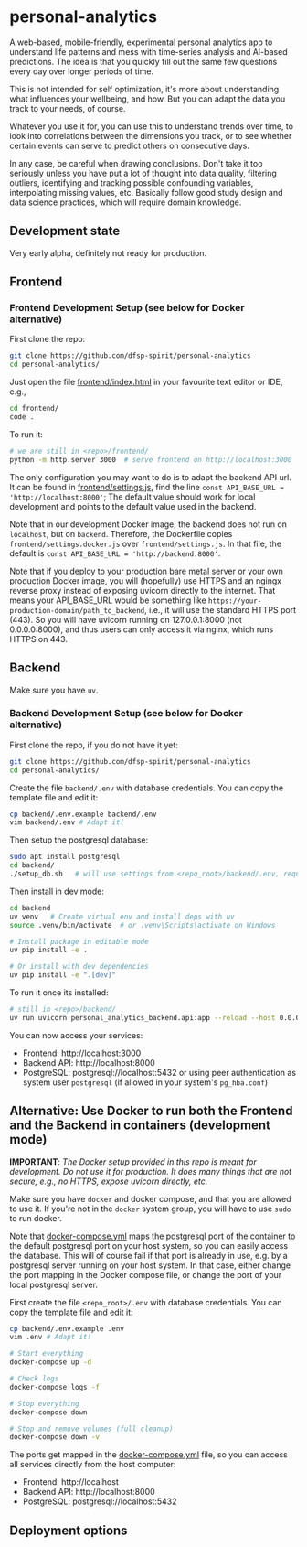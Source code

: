 # personal-analytics

A web-based, mobile-friendly, experimental personal analytics app to understand life patterns and mess with time-series analysis and AI-based predictions. The idea is that you quickly fill out the same few questions every day over longer periods of time.

This is not intended for self optimization, it's more about understanding what influences your wellbeing, and how. But you can adapt the data you track to your needs, of course.

Whatever you use it for, you can use this to understand trends over time, to look into correlations between the dimensions you track, or to see whether certain events can serve to predict others on consecutive days.

In any case, be careful when drawing conclusions. Don't take it too seriously unless you have put a lot of thought into data quality, filtering outliers, identifying and tracking possible confounding variables, interpolating missing values, etc. Basically follow good study design and data science practices, which will require domain knowledge.


## Development state

Very early alpha, definitely not ready for production.

## Frontend

### Frontend Development Setup (see below for Docker alternative)

First clone the repo:

```sh
git clone https://github.com/dfsp-spirit/personal-analytics
cd personal-analytics/
```


Just open the file [frontend/index.html](./frontend/index.html) in your favourite text editor or IDE, e.g.,

```sh
cd frontend/
code .
```

To run it:

```sh
# we are still in <repo>/frontend/
python -m http.server 3000  # serve frontend on http://localhost:3000
```

The only configuration you may want to do is to adapt the backend API url. It can be found in [frontend/settings.js](./frontend/settings.js), find the line `const API_BASE_URL = 'http://localhost:8000'`; The default value should work for local development and points to the default value used in the backend.

Note that in our development Docker image, the backend does not run on `localhost`, but on `backend`. Therefore, the Dockerfile copies `frontend/settings.docker.js` over `frontend/settings.js`. In that file, the default is `const API_BASE_URL = 'http://backend:8000'`.

Note that if you deploy to your production bare metal server or your own production Docker image, you will (hopefully) use HTTPS and an ngingx reverse proxy instead of exposing uvicorn directly to the internet. That means your API_BASE_URL would be something like `https://your-production-domain/path_to_backend`, i.e., it will use the standard HTTPS port (443). So you will have uvicorn running on 127.0.0.1:8000 (not 0.0.0.0:8000), and thus users can only access it via nginx, which runs HTTPS on 443.


## Backend

Make sure you have `uv`.

### Backend Development Setup (see below for Docker alternative)

First clone the repo, if you do not have it yet:

```sh
git clone https://github.com/dfsp-spirit/personal-analytics
cd personal-analytics/
```

Create the file `backend/.env` with database credentials. You can copy the template file and edit it:

```sh
cp backend/.env.example backend/.env
vim backend/.env # Adapt it!
```


Then setup the postgresql database:

```sh
sudo apt install postgresql
cd backend/
./setup_db.sh   # will use settings from <repo_root>/backend/.env, requires sudo
```



Then install in dev mode:

```sh
cd backend
uv venv   # Create virtual env and install deps with uv
source .venv/bin/activate  # or .venv\Scripts\activate on Windows

# Install package in editable mode
uv pip install -e .

# Or install with dev dependencies
uv pip install -e ".[dev]"
```

To run it once its installed:

```sh
# still in <repo>/backend/
uv run uvicorn personal_analytics_backend.api:app --reload --host 0.0.0.0 --port 8000
```

You can now access your services:

* Frontend: http://localhost:3000
* Backend API: http://localhost:8000
* PostgreSQL: postgresql://localhost:5432 or using peer authentication as system user `postgresql` (if allowed in your system's `pg_hba.conf`)

## Alternative: Use Docker to run both the Frontend and the Backend in containers (development mode)

**IMPORTANT**: *The Docker setup provided in this repo is meant for development. Do not use it for production. It does many things that are not secure, e.g., no HTTPS, expose uvicorn directly, etc.*

Make sure you have `docker` and docker compose, and that you are allowed to use it. If you're not in the `docker` system group, you will have to use `sudo` to run docker.

Note that [docker-compose.yml](./docker-compose.yml) maps the postgresql port of the container to the default postgresql port on your host system, so you can easily access the database. This will of course fail if that port is already in use, e.g. by a postgresql server running on your host system. In that case, either change the port mapping in the Docker compose file, or change the port of your local postgresql server.

First create the file `<repo_root>/.env` with database credentials. You can copy the template file and edit it:

```sh
cp backend/.env.example .env
vim .env # Adapt it!
```


```sh
# Start everything
docker-compose up -d

# Check logs
docker-compose logs -f

# Stop everything
docker-compose down

# Stop and remove volumes (full cleanup)
docker-compose down -v
```

The ports get mapped in the [docker-compose.yml](./docker-compose.yml) file, so you can access all services directly from the host computer:

* Frontend: http://localhost
* Backend API: http://localhost:8000
* PostgreSQL: postgresql://localhost:5432


## Deployment options

